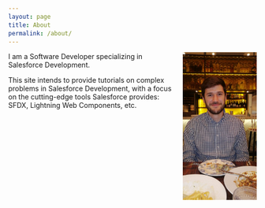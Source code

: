```yaml
---
layout: page
title: About
permalink: /about/
---
```

<h2 id="postTitle" style="display:none">About</h2>
<img src="/assets/img/profile.jpeg" height="300" style="float:right;padding-left: 10px;"/>

I am a Software Developer specializing in Salesforce Development.

This site intends to provide tutorials on complex problems in Salesforce Development, with a focus on the cutting-edge tools Salesforce provides: SFDX, Lightning Web Components, etc.